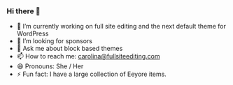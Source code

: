 ### Hi there 👋

- 🔭 I’m currently working on full site editing and the next default theme for WordPress
- 🤔 I’m looking for sponsors
- 💬 Ask me about block based themes
- 📫 How to reach me: carolina@fullsiteediting.com
- 😄 Pronouns: She / Her
- ⚡ Fun fact: I have a large collection of Eeyore items.
